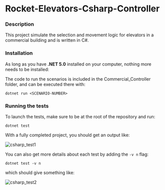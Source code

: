 # Rocket-Elevators-Csharp-Controller

### Description

This project simulate the selection and movement logic for elevators in a commercial building and is written in C#. 



### Installation

As long as you have **.NET 5.0** installed on your computer, nothing more needs to be installed:

The code to run the scenarios is included in the Commercial_Controller folder, and can be executed there with:

`dotnet run <SCENARIO-NUMBER>`

### Running the tests

To launch the tests, make sure to be at the root of the repository and run:

`dotnet test`

With a fully completed project, you should get an output like:

![csharp_test1](https://user-images.githubusercontent.com/56204810/138208324-23bc89b9-2d42-4d5e-a9a7-c379e06eca6b.png)

You can also get more details about each test by adding the `-v n` flag: 

`dotnet test -v n` 

which should give something like: 

![csharp_test2](https://user-images.githubusercontent.com/56204810/138208364-f8fbaf27-fbc8-4355-846f-bb79eed7bcc7.jpg)

